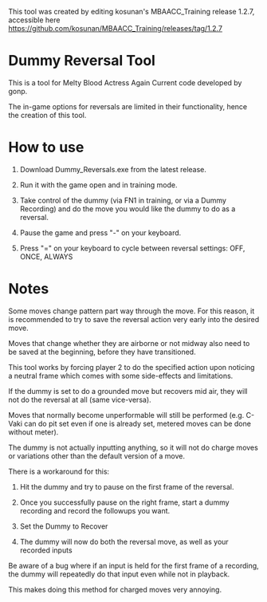 This tool was created by editing kosunan's MBAACC_Training release 1.2.7, accessible here https://github.com/kosunan/MBAACC_Training/releases/tag/1.2.7

# Dummy Reversal Tool

This is a tool for Melty Blood Actress Again Current code developed by gonp.

The in-game options for reversals are limited in their functionality, hence the creation of this tool.


# How to use
1. Download Dummy_Reversals.exe from the latest release.

2. Run it with the game open and in training mode.

3. Take control of the dummy (via FN1 in training, or via a Dummy Recording) and do the move you would like the dummy to do as a reversal.

4. Pause the game and press "-" on your keyboard.

5. Press "=" on your keyboard to cycle between reversal settings: OFF, ONCE, ALWAYS


# Notes

Some moves change pattern part way through the move. For this reason, it is recommended to try to save the reversal action very early into the desired move.

Moves that change whether they are airborne or not midway also need to be saved at the beginning, before they have transitioned.

This tool works by forcing player 2 to do the specified action upon noticing a neutral frame which comes with some side-effects and limitations.

If the dummy is set to do a grounded move but recovers mid air, they will not do the reversal at all (same vice-versa).

Moves that normally become unperformable will still be performed (e.g. C-Vaki can do pit set even if one is already set, metered moves can be done without meter).

The dummy is not actually inputting anything, so it will not do charge moves or variations other than the default version of a move.

There is a workaround for this:

1. Hit the dummy and try to pause on the first frame of the reversal.

2. Once you successfully pause on the right frame, start a dummy recording and record the followups you want.

3. Set the Dummy to Recover

4. The dummy will now do both the reversal move, as well as your recorded inputs

Be aware of a bug where if an input is held for the first frame of a recording, the dummy will repeatedly do that input even while not in playback.

This makes doing this method for charged moves very annoying.
